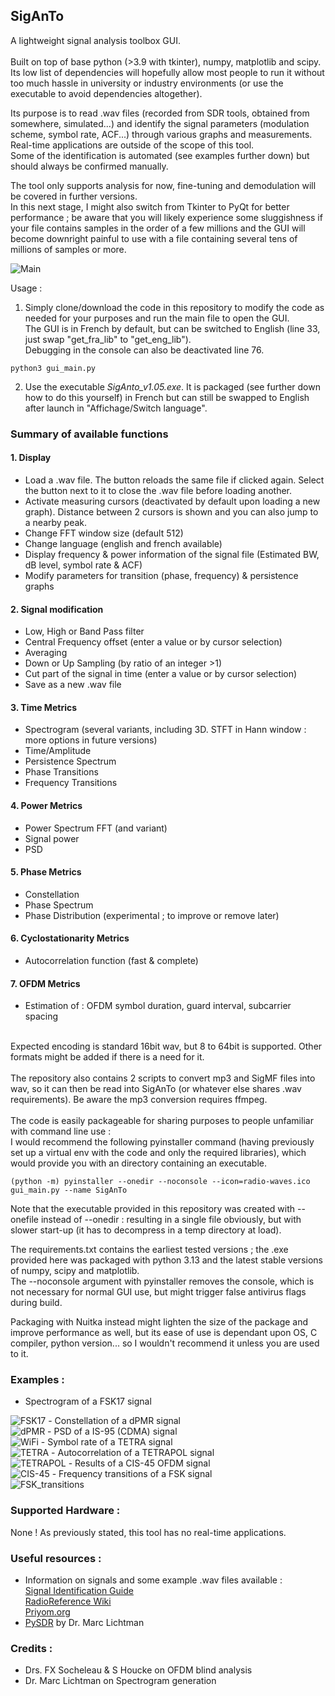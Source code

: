 ## SigAnTo

A lightweight signal analysis toolbox GUI.<br><br>
Built on top of base python (>3.9 with tkinter), numpy, matplotlib and scipy.<br>
Its low list of dependencies will hopefully allow most people to run it without too much hassle in university or industry environments (or use the executable to avoid dependencies altogether).

Its purpose is to read .wav files (recorded from SDR tools, obtained from somewhere, simulated...) and identify the signal parameters (modulation scheme, symbol rate, ACF...) through various graphs and measurements.
Real-time applications are outside of the scope of this tool.<br>
Some of the identification is automated (see examples further down) but should always be confirmed manually.<br>

The tool only supports analysis for now, fine-tuning and demodulation will be covered in further versions.<br>
In this next stage, I might also switch from Tkinter to PyQt for better performance ; be aware that you will likely experience some sluggishness if your file contains samples in the order of a few millions and the GUI will become downright painful to use with a file containing several tens of millions of samples or more.

<img src="https://github.com/Ukratic/Siganto/blob/main/images/pic_1.png" alt="Main"/><br>

Usage : <br>
1. Simply clone/download the code in this repository to modify the code as needed for your purposes and run the main file to open the GUI.<br>
The GUI is in French by default, but can be switched to English (line 33, just swap "get_fra_lib" to "get_eng_lib").<br>
Debugging in the console can also be deactivated line 76.
```
python3 gui_main.py
```

2. Use the executable *SigAnto_v1.05.exe*. It is packaged (see further down how to do this yourself) in French but can still be swapped to English after launch in "Affichage/Switch language".

### Summary of available functions <br>
#### 1. Display
- Load a .wav file. The button reloads the same file if clicked again. Select the button next to it to close the .wav file before loading another.
- Activate measuring cursors (deactivated by default upon loading a new graph). Distance between 2 cursors is shown and you can also jump to a nearby peak.
- Change FFT window size (default 512)
- Change language (english and french available)
- Display frequency & power information of the signal file (Estimated BW, dB level, symbol rate & ACF)
- Modify parameters for transition (phase, frequency) & persistence graphs
#### 2. Signal modification
- Low, High or Band Pass filter
- Central Frequency offset (enter a value or by cursor selection)
- Averaging
- Down or Up Sampling (by ratio of an integer >1)
- Cut part of the signal in time (enter a value or by cursor selection)
- Save as a new .wav file
#### 3. Time Metrics
- Spectrogram (several variants, including 3D. STFT in Hann window : more options in future versions)
- Time/Amplitude
- Persistence Spectrum
- Phase Transitions
- Frequency Transitions
#### 4. Power Metrics
- Power Spectrum FFT (and variant)
- Signal power
- PSD
#### 5. Phase Metrics
- Constellation
- Phase Spectrum
- Phase Distribution (experimental ; to improve or remove later)
#### 6. Cyclostationarity Metrics
- Autocorrelation function (fast & complete)
#### 7. OFDM Metrics
- Estimation of : OFDM symbol duration, guard interval, subcarrier spacing

<br>
Expected encoding is standard 16bit wav, but 8 to 64bit is supported. Other formats might be added if there is a need for it.
<br><br>
The repository also contains 2 scripts to convert mp3 and SigMF files into wav, so it can then be read into SigAnTo (or whatever else shares .wav requirements). Be aware the mp3 conversion requires ffmpeg.
<br><br>
The code is easily packageable for sharing purposes to people unfamiliar with command line use : <br>
I would recommend the following pyinstaller command (having previously set up a virtual env with the code and only the required libraries), which would provide you with an directory containing an executable.

```
(python -m) pyinstaller --onedir --noconsole --icon=radio-waves.ico gui_main.py --name SigAnTo
```
Note that the executable provided in this repository was created with --onefile instead of --onedir : resulting in a single file obviously, but with slower start-up (it has to decompress in a temp directory at load).

The requirements.txt contains the earliest tested versions ; the .exe provided here was packaged with python 3.13 and the latest stable versions of numpy, scipy and matplotlib.<br>
The --noconsole argument with pyinstaller removes the console, which is not necessary for normal GUI use, but might trigger false antivirus flags during build.

Packaging with Nuitka instead might lighten the size of the package and improve performance as well, but its ease of use is dependant upon OS, C compiler, python version... so I wouldn't recommend it unless you are used to it.


### Examples :
- Spectrogram of a FSK17 signal <br>
<img src="https://github.com/Ukratic/Siganto/blob/main/images/pic_2.png" alt="FSK17"/>
- Constellation of a dPMR signal <br>
<img src="https://github.com/Ukratic/Siganto/blob/main/images/pic_3.png" alt="dPMR"/>
- PSD of a IS-95 (CDMA) signal <br>
<img src="https://github.com/Ukratic/Siganto/blob/main/images/pic_4.png" alt="WiFi"/>
- Symbol rate of a TETRA signal <br>
<img src="https://github.com/Ukratic/Siganto/blob/main/images/pic_5.png" alt="TETRA"/>
- Autocorrelation of a TETRAPOL signal <br>
<img src="https://github.com/Ukratic/Siganto/blob/main/images/pic_6.png" alt="TETRAPOL"/>
- Results of a CIS-45 OFDM signal <br>
<img src="https://github.com/Ukratic/Siganto/blob/main/images/pic_7.png" alt="CIS-45"/>
- Frequency transitions of a FSK signal <br>
<img src="https://github.com/Ukratic/Siganto/blob/main/images/pic_8.png" alt="FSK_transitions"/>

### Supported Hardware :
None ! As previously stated, this tool has no real-time applications.

### Useful resources :
- Information on signals and some example .wav files available : <br>
[Signal Identification Guide](https://www.sigidwiki.com/)<br>
[RadioReference Wiki](https://wiki.radioreference.com/index.php/)<br>
[Priyom.org](https://priyom.org/)
- [PySDR](https://pysdr.org/index.html) by Dr. Marc Lichtman

### Credits :
- Drs. FX Socheleau & S Houcke on OFDM blind analysis
- Dr. Marc Lichtman on Spectrogram generation